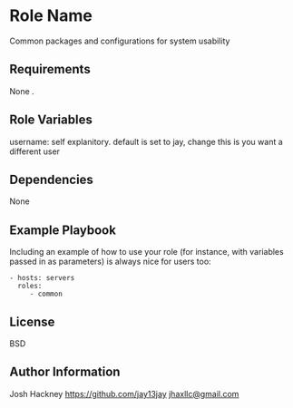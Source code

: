 Role Name
=========

Common packages and configurations for system usability

Requirements
------------

None .

Role Variables
--------------

username: self explanitory. default is set to jay, change this is you want a different user

Dependencies
------------

None

Example Playbook
----------------

Including an example of how to use your role (for instance, with variables passed in as parameters) is always nice for users too:

    - hosts: servers
      roles:
         - common

License
-------

BSD

Author Information
------------------
Josh Hackney
https://github.com/jay13jay
jhaxllc@gmail.com
